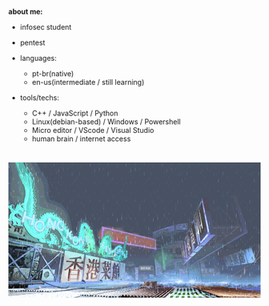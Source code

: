 **about me:**

  - infosec student
  - pentest
    
- languages:
  
    - pt-br(native)
    - en-us(intermediate / still learning)

- tools/techs:
  
  - C++ / JavaScript / Python 
  - Linux(debian-based) / Windows / Powershell
  - Micro editor / VScode / Visual Studio
  - human brain / internet access 

#
![sf3-yang-stage](sf3-3rd-strike-yang-stage-hongkong.gif)
#




